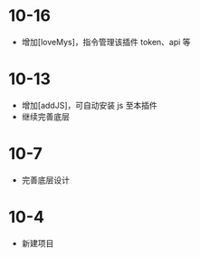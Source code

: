 # 10-16

- 增加[loveMys]，指令管理该插件 token、api 等

# 10-13

- 增加[addJS]，可自动安装 js 至本插件
- 继续完善底层

# 10-7

- 完善底层设计

# 10-4

- 新建项目
